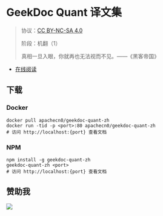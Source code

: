 <!--
    需要填充的占位符：
    
    README.md
    
        GeekDoc Quant 译文集：文档中文名
        {nameEn}：文档英文名
        {urlEn}：文档原始链接
        gdquant：域名前缀
        飞龙：负责人名称
        wizardforcel：负责人 Github 用户名
        562826179：负责人 QQ
        geekdoc-quant-zh：ApacheCN 的 Github 仓库名称
        geekdoc-quant-zh：DockerHub 仓库名称
        geekdoc-quant-zh：PYPI 包名称
        geekdoc-quant-zh：NPM 包名称
    
    CNAME
    
        gdquant：域名前缀

    index.html
    
        GeekDoc Quant 译文集：文档中文名
        #333：显示颜色
        geekdoc-quant-zh：ApacheCN 的 Github 仓库名称

    asset/docsify-flygon-footer.js
    
        geekdoc-quant-zh：ApacheCN 的 Github 仓库名称
-->

# GeekDoc Quant 译文集

> 协议：[CC BY-NC-SA 4.0](http://creativecommons.org/licenses/by-nc-sa/4.0/)
> 
> 阶段：机翻（1）
> 
> 真相一旦入眼，你就再也无法视而不见。——《黑客帝国》

* [在线阅读](https://gdquant.flygon.net)

## 下载

### Docker

```
docker pull apachecn0/geekdoc-quant-zh
docker run -tid -p <port>:80 apachecn0/geekdoc-quant-zh
# 访问 http://localhost:{port} 查看文档
```

### NPM

```
npm install -g geekdoc-quant-zh
geekdoc-quant-zh <port>
# 访问 http://localhost:{port} 查看文档
```

## 赞助我

![](https://img-blog.csdnimg.cn/20200112005920729.png)
